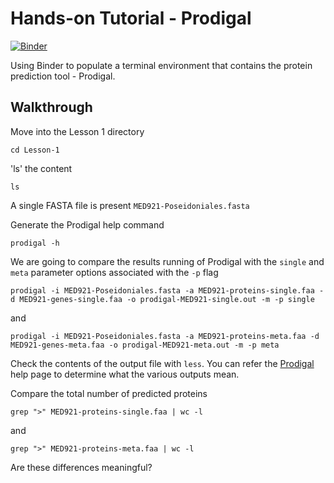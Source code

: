 # Hands-on Tutorial - Prodigal

[![Binder](https://mybinder.org/badge_logo.svg)](https://mybinder.org/v2/gh/biovcnet/topic-functional-annotation/master?urlpath=lab)

Using Binder to populate a terminal environment that contains the protein prediction tool - Prodigal.

## Walkthrough

Move into the Lesson 1 directory

```
cd Lesson-1
```

'ls' the content

```
ls
```

A single FASTA file is present `MED921-Poseidoniales.fasta`

Generate the Prodigal help command

```
prodigal -h
```

We are going to compare the results running of Prodigal with the `single` and `meta` parameter options associated with the `-p` flag

```
prodigal -i MED921-Poseidoniales.fasta -a MED921-proteins-single.faa -d MED921-genes-single.faa -o prodigal-MED921-single.out -m -p single
```

and

```
prodigal -i MED921-Poseidoniales.fasta -a MED921-proteins-meta.faa -d MED921-genes-meta.faa -o prodigal-MED921-meta.out -m -p meta
```

Check the contents of the output file with `less`. You can refer the [Prodigal](https://github.com/hyattpd/prodigal/wiki/understanding-the-prodigal-output) help page to determine what the various outputs mean.

Compare the total number of predicted proteins

```
grep ">" MED921-proteins-single.faa | wc -l
```

and 

```
grep ">" MED921-proteins-meta.faa | wc -l
```

Are these differences meaningful? 